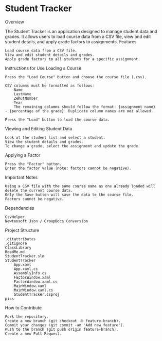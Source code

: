 # Student Tracker #
Overview

The Student Tracker is an application designed to manage student data and grades. It allows users to load course data from a CSV file, view and edit student details, and apply grade factors to assignments.
Features

    Load course data from a CSV file.
    View and edit student details and grades.
    Apply grade factors to all students for a specific assignment.

Instructions for Use
Loading a Course

    Press the "Load Course" button and choose the course file (.csv).

    CSV columns must be formatted as follows:
        Name
        LastName
        ZehutNumber
        Year
        The remaining columns should follow the format: {assignment name} - {percentage of the grade}. Duplicate column names are not allowed.

    Press the "Load" button to load the course data.

Viewing and Editing Student Data

    Look at the student list and select a student.
    View the student details and grades.
    To change a grade, select the assignment and update the grade.

Applying a Factor

    Press the "Factor" button.
    Enter the factor value (note: factors cannot be negative).

Important Notes

    Using a CSV file with the same course name as one already loaded will delete the current course data.
    Only the Save button will save the data to the course file.
    Factors cannot be negative.

Dependencies

    CsvHelper
    Newtonsoft.Json / GroupDocs.Conversion

Project Structure

    .gitattributes
    .gitignore
    ClassLibrary
    ReadMe.md
    StudentTracker.sln
    StudentTracker
        App.xaml
        App.xaml.cs
        AssemblyInfo.cs
        FactorWindow.xaml
        FactorWindow.xaml.cs
        MainWindow.xaml
        MainWindow.xaml.cs
        StudentTracker.csproj
    pics

How to Contribute

    Fork the repository.
    Create a new branch (git checkout -b feature-branch).
    Commit your changes (git commit -am 'Add new feature').
    Push to the branch (git push origin feature-branch).
    Create a new Pull Request.
